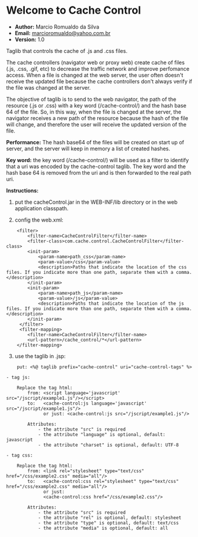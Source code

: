 # Welcome to Cache Control 

  - **Author:** Marcio Romualdo da Silva
  - **Email:** marcioromualdo@yahoo.com.br
  - **Version:** 1.0

Taglib that controls the cache of .js and .css files.

The cache controllers (navigator web or proxy web) create cache of files (.js, .css, .gif, etc) to decrease the traffic network and improve perfomance access. 
When a file is changed at the web server, the user often doesn't receive the updated file because the cache controllers don't always verify if the file was changed at the server.

The objective of taglib is to send to the web navigator, the path of the resource (.js or .css) with a key word (/cache-control/) and the hash base 64 of the file.
    So, in this way, when the file is changed at the server, the navigator receives a new path of the resource because the hash of the file will change, and therefore the user will receive the updated version of the file.

**Performance:** The hash base64 of the files will be created on start up of server, and the server will keep in memory a list of created hashes.

**Key word:** the key word (/cache-control/) will be used as a filter to identify that a uri was encoded by the cache-control taglib. The key word and the hash base 64 is removed from the uri and is then forwarded to the real path uri.  

**Instructions:**

1.  put the cacheControl.jar in the WEB-INF/lib directory or in the web application classpath.      

2.  config the web.xml:
```
    <filter>
        <filter-name>CacheControlFilter</filter-name>
        <filter-class>com.cache.control.CacheControlFilter</filter-class>
        <init-param>
            <param-name>path_css</param-name>
            <param-value>/css</param-value>
            <description>Paths that indicate the location of the css files. If you indicate more than one path, separate them with a comma.</description>
        </init-param>
        <init-param>
            <param-name>path_js</param-name>
            <param-value>/js</param-value>
            <description>Paths that indicate the location of the js files. If you indicate more than one path, separate them with a comma.</description>
        </init-param>
     </filter>
     <filter-mapping>
        <filter-name>CacheControlFilter</filter-name>
        <url-pattern>/cache_control/*</url-pattern>
    </filter-mapping>
```

3.  use the taglib in .jsp:
```
    put: <%@ taglib prefix="cache-control" uri="cache-control-tags" %>
```
    - tag js:
```
    Replace the tag html:
        from: <script language='javascript' src="/jscript/example1.js"/></script>
        to:   <cache-control:js language='javascript' src="/jscript/example1.js"/>
              or just: <cache-control:js src="/jscript/example1.js"/>
    
        Attributes:
            - the attribute "src" is required
            - the attribute "language" is optional, default: javascript
            - the attribute "charset" is optional, default: UTF-8
``` 
    - tag css:
```
    Replace the tag html:
        from: <link rel="stylesheet" type="text/css" href="/css/example2.css" media="all"/>
        to:   <cache-control:css rel="stylesheet" type="text/css" href="/css/example2.css" media="all"/>
              or just:
              <cache-control:css href="/css/example2.css"/>
    
        Attributes:
            - the attribute "src" is required
            - the attribute "rel" is optional, default: stylesheet
            - the attribute "type" is optional, default: text/css
            - the attribute "media" is optional, default: all
```
